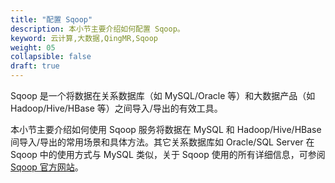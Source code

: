 ```yaml
---
title: "配置 Sqoop"
description: 本小节主要介绍如何配置 Sqoop。 
keyword: 云计算,大数据,QingMR,Sqoop
weight: 05
collapsible: false
draft: true
---
```


Sqoop 是一个将数据在关系数据库（如 MySQL/Oracle 等）和大数据产品（如 Hadoop/Hive/HBase 等）之间导入/导出的有效工具。

本小节主要介绍如何使用 Sqoop 服务将数据在 MySQL 和 Hadoop/Hive/HBase 间导入/导出的常用场景和具体方法。其它关系数据库如 Oracle/SQL Server 在 Sqoop 中的使用方式与 MySQL 类似，关于 Sqoop 使用的所有详细信息，可参阅 [Sqoop 官方网站](https://sqoop.apache.org/docs/1.4.6/SqoopUserGuide.html)。
